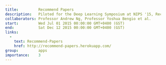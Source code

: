 ```yaml
---
title:         Recommend Papers
description:   Piloted for the Deep Learning Symposium at NIPS '15, Recommend-Papers was built in order to facilitate discussion of the most recent deep learning breakthroughs and explore an alternative mechanism for selecting presentations. In order to let the broader research community (including the authors of research papers) contribute to the discussion, Recommend-Papers allowed members to post papers and comment on them, and PC members to hold private discussions.
collaborators: Professor Andrew Ng, Professor Yoshua Bengio et al.
start:         Wed Jul 01 2015 00:00:00 GMT+0400 (GST)
end:           Sat Dec 12 2015 00:00:00 GMT+0400 (GST)
links: 
  - 
    text: Recommend-Papers
    href: http://recommend-papers.herokuapp.com/
group:         apps
importance:    3
---
```

